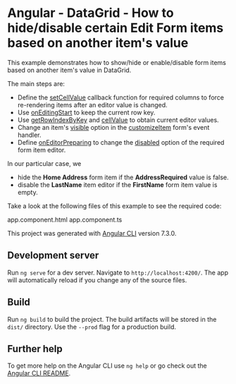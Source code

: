 # Angular - DataGrid - How to hide/disable certain Edit Form items based on another item's value

This example demonstrates how to show/hide or enable/disable form items based on another item's value in DataGrid.

The main steps are:
- Define the [setCellValue](https://js.devexpress.com/Documentation/ApiReference/UI_Widgets/dxDataGrid/Configuration/columns/#setCellValue)  callback function for required columns to force re-rendering items after an editor value is changed.
- Use [onEditingStart](https://js.devexpress.com/Documentation/ApiReference/UI_Widgets/dxDataGrid/Configuration/#onEditingStart) to keep the current row key.
- Use [getRowIndexByKey](https://js.devexpress.com/Documentation/ApiReference/UI_Widgets/dxDataGrid/Methods/#getRowIndexByKeykey) and [cellValue](https://js.devexpress.com/Documentation/ApiReference/UI_Widgets/dxDataGrid/Methods/#cellValuerowIndex_dataField) to obtain current editor values.
- Change an item's [visible](https://js.devexpress.com/Documentation/ApiReference/UI_Widgets/dxForm/Item_Types/SimpleItem/#visible) option in the [customizeItem](https://js.devexpress.com/Documentation/ApiReference/UI_Widgets/dxForm/Configuration/#customizeItem) form's event handler. 
- Define [onEditorPreparing](https://js.devexpress.com/Documentation/ApiReference/UI_Widgets/dxDataGrid/Configuration/#onEditorPreparing) to change the [disabled](https://js.devexpress.com/Documentation/ApiReference/UI_Widgets/dxTextBox/Configuration/#disabled) option of the required form item editor.


In our particular case, we 
- hide the **Home Address** form item if the **AddressRequired** value is false.
- disable the **LastName** item editor if the **FirstName** form item value is empty. 

Take a look at the following files of this example to see the required code: 

app.component.html
app.component.ts

This project was generated with [Angular CLI](https://github.com/angular/angular-cli) version 7.3.0.

## Development server

Run `ng serve` for a dev server. Navigate to `http://localhost:4200/`. The app will automatically reload if you change any of the source files.

## Build

Run `ng build` to build the project. The build artifacts will be stored in the `dist/` directory. Use the `--prod` flag for a production build.

## Further help

To get more help on the Angular CLI use `ng help` or go check out the [Angular CLI README](https://github.com/angular/angular-cli/blob/master/README.md).

